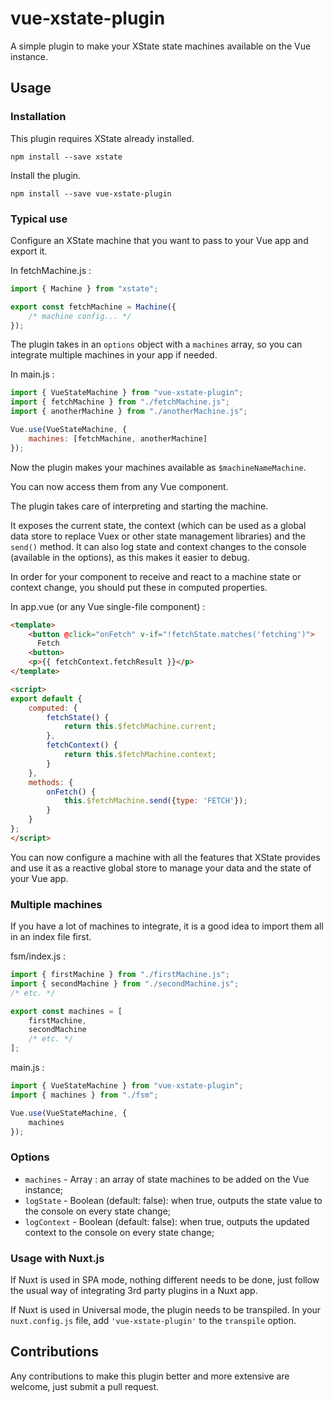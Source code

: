 # vue-xstate-plugin

A simple plugin to make your XState state machines available on the Vue instance.

## Usage

### Installation

This plugin requires XState already installed.

```
npm install --save xstate
```

Install the plugin.

```
npm install --save vue-xstate-plugin
```

### Typical use

Configure an XState machine that you want to pass to your Vue app and export it.

In fetchMachine.js :

```javascript
import { Machine } from "xstate";

export const fetchMachine = Machine({
	/* machine config... */
});
```

The plugin takes in an `options` object with a `machines` array, so you can integrate multiple machines in your app if needed.

In main.js :

```javascript
import { VueStateMachine } from "vue-xstate-plugin";
import { fetchMachine } from "./fetchMachine.js";
import { anotherMachine } from "./anotherMachine.js";

Vue.use(VueStateMachine, {
	machines: [fetchMachine, anotherMachine]
});
```

Now the plugin makes your machines available as `$machineNameMachine`.

You can now access them from any Vue component.

The plugin takes care of interpreting and starting the machine.

It exposes the current state, the context (which can be used as a global data store to replace Vuex or other state management libraries) and the `send()` method. It can also log state and context changes to the console (available in the options), as this makes it easier to debug.

In order for your component to receive and react to a machine state or context change, you should put these in computed properties.

In app.vue (or any Vue single-file component) :

```html
<template>
    <button @click="onFetch" v-if="!fetchState.matches('fetching')">
      Fetch
    <button>
    <p>{{ fetchContext.fetchResult }}</p>
</template>

<script>
export default {
    computed: {
        fetchState() {
            return this.$fetchMachine.current;
        },
        fetchContext() {
            return this.$fetchMachine.context;
        }
    },
    methods: {
        onFetch() {
            this.$fetchMachine.send({type: 'FETCH'});
        }
    }
};
</script>
```

You can now configure a machine with all the features that XState provides and use it as a reactive global store to manage your data and the state of your Vue app.

### Multiple machines

If you have a lot of machines to integrate, it is a good idea to import them all in an index file first.

fsm/index.js :

```javascript
import { firstMachine } from "./firstMachine.js";
import { secondMachine } from "./secondMachine.js";
/* etc. */

export const machines = [
	firstMachine,
	secondMachine
	/* etc. */
];
```

main.js :

```javascript
import { VueStateMachine } from "vue-xstate-plugin";
import { machines } from "./fsm";

Vue.use(VueStateMachine, {
	machines
});
```

### Options

-   `machines` - Array : an array of state machines to be added on the Vue instance;
-   `logState` - Boolean (default: false): when true, outputs the state value to the console on every state change;
-   `logContext` - Boolean (default: false): when true, outputs the updated context to the console on every state change;

### Usage with Nuxt.js

If Nuxt is used in SPA mode, nothing different needs to be done, just follow the usual way of integrating 3rd party plugins in a Nuxt app.

If Nuxt is used in Universal mode, the plugin needs to be transpiled. In your `nuxt.config.js` file, add `'vue-xstate-plugin'` to the `transpile` option.

## Contributions

Any contributions to make this plugin better and more extensive are welcome, just submit a pull request.

